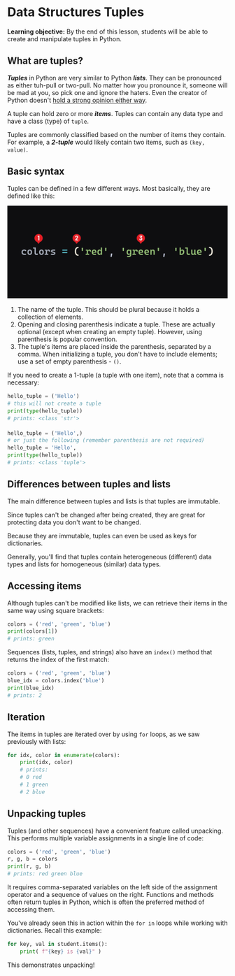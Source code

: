 <h1>
  <span class="headline">Data Structures</span>
  <span class="subhead">Tuples</span>
</h1>

**Learning objective:** By the end of this lesson, students will be able to create and manipulate tuples in Python.

## What are tuples?

***Tuples*** in Python are very similar to Python ***lists***. They can be pronounced as either tuh-pull or two-pull. No matter how you pronounce it, someone will be mad at you, so pick one and ignore the haters. Even the creator of Python doesn't [hold a strong opinion either way](https://twitter.com/gvanrossum/status/86144775731941376).

A tuple can hold zero or more ***items***. Tuples can contain any data type and have a class (type) of `tuple`.

Tuples are commonly classified based on the number of items they contain. For example, a ***2-tuple*** would likely contain two items, such as `(key, value)`.

## Basic syntax

Tuples can be defined in a few different ways. Most basically, they are defined like this:

![Tuple syntax](./assets/tuple.png)

1. The name of the tuple. This should be plural because it holds a collection of elements.
2. Opening and closing parenthesis indicate a tuple. These are actually optional (except when creating an empty tuple). However, using parenthesis is popular convention.
3. The tuple's items are placed inside the parenthesis, separated by a comma. When initializing a tuple, you don't have to include elements; use a set of empty parenthesis - `()`.

If you need to create a 1-tuple (a tuple with one item), note that a comma is necessary:

```python
hello_tuple = ('Hello')
# this will not create a tuple
print(type(hello_tuple))
# prints: <class 'str'>

hello_tuple = ('Hello',)
# or just the following (remember parenthesis are not required)
hello_tuple = 'Hello',
print(type(hello_tuple))
# prints: <class 'tuple'>
```

## Differences between tuples and lists

The main difference between tuples and lists is that tuples are immutable.

Since tuples can't be changed after being created, they are great for protecting data you don't want to be changed.

Because they are immutable, tuples can even be used as keys for dictionaries.

Generally, you'll find that tuples contain heterogeneous (different) data types and lists for homogeneous (similar) data types.

## Accessing items

Although tuples can't be modified like lists, we can retrieve their items in the same way using square brackets:

```python
colors = ('red', 'green', 'blue')
print(colors[1])
# prints: green
```

Sequences (lists, tuples, and strings) also have an `index()` method that returns the index of the first match:

```python
colors = ('red', 'green', 'blue')
blue_idx = colors.index('blue')
print(blue_idx)
# prints: 2
```

## Iteration

The items in tuples are iterated over by using `for` loops, as we saw previously with lists:

```python
for idx, color in enumerate(colors):
    print(idx, color)
    # prints:
    # 0 red
    # 1 green
    # 2 blue
```

## Unpacking tuples

Tuples (and other sequences) have a convenient feature called unpacking. This performs multiple variable assignments in a single line of code:

```python
colors = ('red', 'green', 'blue')
r, g, b = colors
print(r, g, b)
# prints: red green blue
```

It requires comma-separated variables on the left side of the assignment operator and a sequence of values on the right. Functions and methods often return tuples in Python, which is often the preferred method of accessing them.

You've already seen this in action within the `for in` loops while working with dictionaries. Recall this example:

```python
for key, val in student.items():
    print( f"{key} is {val}" )
```

This demonstrates unpacking!
